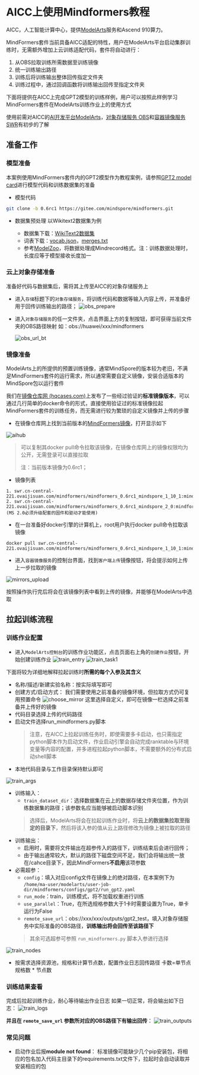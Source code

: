 # AICC上使用Mindformers教程

AICC，人工智能计算中心，提供[ModelArts](https://support.huaweicloud.com/bestpractice-modelarts/modelarts_10_0080.html)服务和Ascend 910算力。

MindFormers套件当前具备AICC适配的特性，用户在ModelArts平台启动集群训练时，无需额外增加上云训练适配代码，套件将自动进行：

1. 从OBS拉取训练所需数据至训练镜像
2. 统一训练输出路径
3. 训练后将训练输出整体回传指定文件夹
4. 训练过程中，通过回调函数将训练输出回传至指定文件夹

下面将提供在AICC上完成GPT2模型的训练样例，用户可以按照此样例学习MindFormers套件在ModelArts训练作业上的使用方式

使用前需对AICC的[AI开发平台ModelArts](https://support.huaweicloud.com/modelarts/index.html)，[对象存储服务 OBS](https://support.huaweicloud.com/obs/index.html)和[容器镜像服务 SWR](https://support.huaweicloud.com/swr/index.html)有初步的了解

## 准备工作

### 模型准备

本案例使用MindFormers套件内的GPT2模型作为教程案例，请参照[GPT2 model card](https://gitee.com/mindspore/mindformers/blob/0.6rc1/docs/model_cards/gpt2.md)进行模型代码和训练数据集的准备

- 模型代码

```bash
git clone -b 0.6rc1 https://gitee.com/mindspore/mindformers.git
```

- 数据集预处理
    以Wikitext2数据集为例

    - 数据集下载：[WikiText2数据集](https://gitee.com/link?target=https%3A%2F%2Fs3.amazonaws.com%2Fresearch.metamind.io%2Fwikitext%2Fwikitext-2-v1.zip)
    - 词表下载：[vocab.json](https://gitee.com/link?target=https%3A%2F%2Fhuggingface.co%2Fgpt2%2Fblob%2Fmain%2Fvocab.json)，[merges.txt](https://gitee.com/link?target=https%3A%2F%2Fhuggingface.co%2Fgpt2%2Fresolve%2Fmain%2Fmerges.txt)
    - 参考[ModelZoo](https://gitee.com/mindspore/models/tree/master/research/nlp/gpt2#language-modeling-%E8%AF%AD%E8%A8%80%E5%BB%BA%E6%A8%A1%E4%BB%BB%E5%8A%A1)，将数据处理成Mindrecord格式。注：训练数据处理时，长度应等于模型接收长度加一

### 云上对象存储准备

准备好代码与数据集后，需将其上传至AICC的对象存储服务上

- 进入`存储`标题下的`对象存储服务`，将训练代码和数据等输入内容上传，并准备好用于回传训练输出的路径；
    ![obs_prepare](asserts/obs_prepare.png)
- 进入`对象存储服务`的任一文件夹，点击界面上方的复制按钮，即可获得当前文件夹的OBS路径映射
    如：obs://huawei/xxx/mindformers

    ![obs_url_bt](asserts/obs_url_bt.png)

### 镜像准备

ModelArts上的所提供的预置训练镜像，通常MindSpore的版本较为老旧，不满足MindFormers套件的运行需求，所以通常需要自定义镜像，安装合适版本的MindSpore包以运行套件

我们在[镜像仓库网 (hqcases.com)](http://ai.hqcases.com/mirrors.html)上发布了一些经过验证的**标准镜像版本**，可以通过几行简单的docker命令的形式，直接使用验证过的标准镜像拉起MindFormers套件的训练任务，而无需进行较为繁琐的自定义镜像并上传的步骤

- 在镜像仓库网上找到当前版本的[MindFormers镜像](http://ai.hqcases.com/detail/78.html)，打开显示如下

![aihub](asserts/aihub.png)

> 可以复制其docker pull命令拉取该镜像，在镜像仓库网上的镜像权限均为公开，无需登录可以直接拉取
>
> 注：当前版本镜像为0.6rc1；

- 镜像列表

```text
1. swr.cn-central-221.ovaijisuan.com/mindformers/mindformers_0.6rc1_mindspore_1_10_1:mindformers_0.6rc1_mindspore_1_10_1
2. swr.cn-central-221.ovaijisuan.com/mindformers/mindformers_0.6rc1_mindspore_2_0:mindformers_0.6rc1_mindspore_2_0 (MS 2.0必须升级配套的固件和驱动才能使用)
```

- 在一台准备好docker引擎的计算机上，root用户执行docker pull命令拉取该镜像

```shell
docker pull swr.cn-central-221.ovaijisuan.com/mindformers/mindformers_0.6rc1_mindspore_1_10_1:mindformers_0.6rc1_mindspore_1_10_1
```

- 进入`容器镜像服务`的控制台界面，找到`客户端上传`镜像按钮，将会提示如何上传上一步拉取的镜像

![mirrors_upload](asserts/mirrors_upload.png)

按照操作执行完后将会在该镜像列表中看到上传的镜像，并能够在ModelArts中选取

## 拉起训练流程

### 训练作业配置

- 进入`ModelArts控制台`的训练作业功能区，点击页面右上角的`创建作业`按钮，开始创建训练作业
    ![train_entry](asserts/train_entry.png)
    ![train_task1](asserts/train_task1.png)

下面将较为详细地解释拉起训练时**所需的每个入参及其含义**

- 名称/描述/新建实验名称：按实际填写即可
- 创建方式/启动方式：
    我们需要使用之前准备的镜像环境，但拉取方式仍可复用预置命令
    ![choose_mirror](asserts/choose_mirror.png)
    这里选择自定义，即可在镜像一栏选择之前准备并上传好的镜像
- 代码目录选择上传的代码路径
- 启动文件选择run_mindformers.py脚本
    > 注意，在AICC上拉起训练任务时，即使需要多卡启动，也只需指定python脚本作为启动文件，作业启动引擎会自动完成ranktable与环境变量等内容的配置，并多进程拉起python脚本，不需要额外的分布式启动shell脚本
- 本地代码目录与工作目录保持默认即可

![train_args](asserts/train_args.png)

- 训练输入：
    - `train_dataset_dir`：选择数据集在云上的数据存储文件夹位置，作为训练数据集的路径；该参数名应当能够被启动脚本识别
    > 选择后，ModelArts将会在拉起训练作业时，将**云上的数据集拉取至指定的目录下**，然后将该入参的值从云上路径修改为镜像上被拉取的路径
- 训练输出：
    - 启用时，需要将文件输出在超参传入的路径下，训练结束后会进行回传；
    - 由于输出通常较大，默认的路径下磁盘空间不足，我们会将输出统一放在/cahce目录下，因此MindFormers**不启用**该项参数
- 必需超参：
    - `config`：填入对应config文件在镜像上的绝对路径，在本案例下为 `/home/ma-user/modelarts/user-job-dir/mindformers/configs/gpt2/run_gpt2.yaml`
    - `run_mode`：train，训练模式，将不加载权重进行训练
    - `use_parallel`：True，在所选规格参数大于1卡时需要设置为True，单卡运行为False
    - `remote_save_url`：obs://xxx/xxx/outputs/gpt2_test，填入对象存储服务中实际准备的OBS路径，**训练输出将会回传至该路径下**
    > 其余可选超参可参照 `run_mindformers.py` 脚本入参进行选择

![train_nodes](asserts/train_nodes.png)

- 按需求选择资源池，规格和计算节点数，配置作业日志回传路径
  卡数=单节点规格数 \* 节点数

### 训练结果查看

完成后拉起训练作业，耐心等待输出作业日志
如果一切正常，将会输出如下日志：
![train_logs](asserts/train_logs.png)

**并且在 `remote_save_url` 参数所对应的OBS路径下有输出回传**：
![train_outputs](asserts/train_outputs.png)

### 常见问题

- 启动作业后报**module not found**：
  标准镜像可能缺少几个pip安装包，将相应的包名加入代码主目录下的requirements.txt文件下，拉起时会自动读取并安装相应的包
